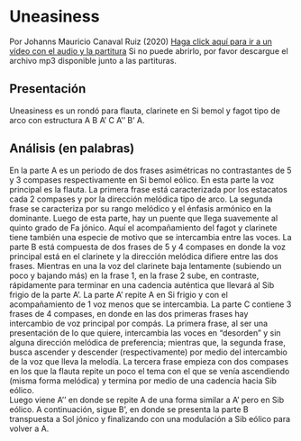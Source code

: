 # Uneasiness
Por Johanns Mauricio Canaval Ruiz (2020)
[Haga click aquí para ir a un vídeo con el audio y la partitura](https://1drv.ms/v/s!Asr_LkIfjTCzhN819D36JOM1aeZrWQ?e=EiAj8E)
Si no puede abrirlo, por favor descargue el archivo mp3 disponible junto a las partituras.


## Presentación
Uneasiness es un rondó para flauta, clarinete en Si bemol y fagot tipo de arco con estructura A B A’ C A’’ B’ A. 
## Análisis (en palabras)
En la parte A es un periodo de dos frases asimétricas no contrastantes de 5 y 3 compases respectivamente en Si bemol eólico. En esta parte la voz principal es la flauta. La primera frase está caracterizada por los estacatos cada 2 compases y por la dirección melódica tipo de arco. La segunda frase se caracteriza por su rango melódico y el énfasis armónico en la dominante. Luego de esta parte, hay un puente que llega suavemente al quinto grado de Fa jónico. Aquí el acompañamiento del fagot y clarinete tiene también una especie de motivo que se intercambia entre las voces. 
 La parte B está compuesta de dos frases de 5 y 4 compases en donde la voz principal está en el clarinete y la dirección melódica difiere entre las dos frases. Mientras en una la voz del clarinete baja lentamente (subiendo un poco y bajando más) en la frase 1, en la frase 2 sube, en contraste, rápidamente para terminar en una cadencia auténtica que llevará al Sib frigio de la parte A’. La parte A’ repite A en Si frigio y con el acompañamiento de 1 voz menos que se intercambia. 
La parte C contiene 3 frases de 4 compases, en donde en las dos primeras frases hay intercambio de voz principal por compás. La primera frase, al ser una presentación de lo que quiere, intercambia las voces en “desorden” y sin alguna dirección melódica de preferencia; mientras que, la segunda frase, busca ascender y descender (respectivamente) por medio del intercambio de la voz que lleva la melodía. La tercera frase empieza con dos compases en los que la flauta repite un poco el tema con el que se venía ascendiendo (misma forma melódica) y termina por medio de una cadencia hacia Sib eólico.  
Luego viene A’’ en donde se repite A de una forma similar a A’ pero en Sib eólico. A continuación, sigue B’, en donde se presenta la parte B transpuesta a Sol jónico y finalizando con una modulación a Sib eólico para volver a A.
  

